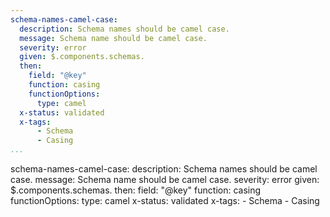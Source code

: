 ```yaml
---
schema-names-camel-case:
  description: Schema names should be camel case.
  message: Schema name should be camel case.
  severity: error
  given: $.components.schemas.
  then:
    field: "@key"
    function: casing
    functionOptions:
      type: camel
  x-status: validated
  x-tags:
      - Schema
      - Casing          
...
```

schema-names-camel-case:
  description: Schema names should be camel case.
  message: Schema name should be camel case.
  severity: error
  given: $.components.schemas.
  then:
    field: "@key"
    function: casing
    functionOptions:
      type: camel
  x-status: validated
  x-tags:
      - Schema
      - Casing       
